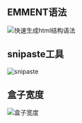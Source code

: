 ## EMMENT语法
![快速生成html结构语法](/imgs/2023-01-29/0Q6veYoON202wX4n.png)

## snipaste工具
![snipaste](/imgs/2023-02-07/kChDNtJduwd4bg4e.png)

## 盒子宽度
![盒子宽度  ](/imgs/2023-02-09/ahrAzHDZS1BFPcvJ.png)
<!--stackedit_data:
eyJoaXN0b3J5IjpbMTg4NDE0Nzc1OSw4MDI1MjQzMzUsLTE2ND
IwNTY1NDQsLTIwNTE2NTQyMzAsLTU2NTkxNDUzNiwxMjg1MjEx
NzUyLDk4MTc5MTI4LDEyNTk1MzY3NV19
-->